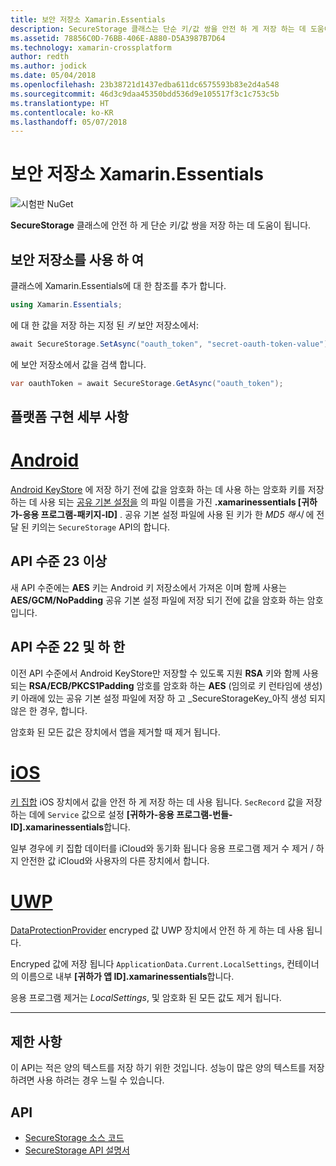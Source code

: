 ```yaml
---
title: 보안 저장소 Xamarin.Essentials
description: SecureStorage 클래스는 단순 키/값 쌍을 안전 하 게 저장 하는 데 도움이 됩니다.
ms.assetid: 78856C0D-76BB-406E-A880-D5A3987B7D64
ms.technology: xamarin-crossplatform
author: redth
ms.author: jodick
ms.date: 05/04/2018
ms.openlocfilehash: 23b38721d1437edba611dc6575593b83e2d4a548
ms.sourcegitcommit: 46d3c9daa45350bdd536d9e105517f3c1c753c5b
ms.translationtype: HT
ms.contentlocale: ko-KR
ms.lasthandoff: 05/07/2018
---
```

# <a name="xamarinessentials-secure-storage"></a>보안 저장소 Xamarin.Essentials

![시험판 NuGet](~/media/shared/pre-release.png)

**SecureStorage** 클래스에 안전 하 게 단순 키/값 쌍을 저장 하는 데 도움이 됩니다.

## <a name="using-secure-storage"></a>보안 저장소를 사용 하 여

클래스에 Xamarin.Essentials에 대 한 참조를 추가 합니다.

```csharp
using Xamarin.Essentials;
```

에 대 한 값을 저장 하는 지정 된 _키_ 보안 저장소에서:

```csharp
await SecureStorage.SetAsync("oauth_token", "secret-oauth-token-value");
```

에 보안 저장소에서 값을 검색 합니다.

```csharp
var oauthToken = await SecureStorage.GetAsync("oauth_token");
```

## <a name="platform-implementation-specifics"></a>플랫폼 구현 세부 사항

# <a name="androidtabandroid"></a>[Android](#tab/android)

[Android KeyStore](https://developer.android.com/training/articles/keystore.html) 에 저장 하기 전에 값을 암호화 하는 데 사용 하는 암호화 키를 저장 하는 데 사용 되는 [공유 기본 설정을](https://developer.android.com/training/data-storage/shared-preferences.html) 의 파일 이름을 가진 **.xamarinessentials [귀하가-응용 프로그램-패키지-ID]** .  공유 기본 설정 파일에 사용 된 키가 한 _MD5 해시_ 에 전달 된 키의는 `SecureStorage` API의 합니다.

## <a name="api-level-23-and-higher"></a>API 수준 23 이상

새 API 수준에는 **AES** 키는 Android 키 저장소에서 가져온 이며 함께 사용는 **AES/GCM/NoPadding** 공유 기본 설정 파일에 저장 되기 전에 값을 암호화 하는 암호입니다.

## <a name="api-level-22-and-lower"></a>API 수준 22 및 하 한

이전 API 수준에서 Android KeyStore만 저장할 수 있도록 지원 **RSA** 키와 함께 사용 되는 **RSA/ECB/PKCS1Padding** 암호를 암호화 하는 **AES** (임의로 키 런타임에 생성) 키 아래에 있는 공유 기본 설정 파일에 저장 하 고 _SecureStorageKey_아직 생성 되지 않은 한 경우, 합니다.

암호화 된 모든 값은 장치에서 앱을 제거할 때 제거 됩니다.

# <a name="iostabios"></a>[iOS](#tab/ios)

[키 집합](https://developer.xamarin.com/api/type/Android.Security.KeyChain/) iOS 장치에서 값을 안전 하 게 저장 하는 데 사용 됩니다.  `SecRecord` 값을 저장 하는 데에 `Service` 값으로 설정 **[귀하가-응용 프로그램-번들-ID].xamarinessentials**합니다.

일부 경우에 키 집합 데이터를 iCloud와 동기화 됩니다 응용 프로그램 제거 수 제거 / 하지 안전한 값 iCloud와 사용자의 다른 장치에서 합니다.

# <a name="uwptabuwp"></a>[UWP](#tab/uwp)

[DataProtectionProvider](https://docs.microsoft.com/en-us/uwp/api/windows.security.cryptography.dataprotection.dataprotectionprovider) encryped 값 UWP 장치에서 안전 하 게 하는 데 사용 됩니다.

Encryped 값에 저장 됩니다 `ApplicationData.Current.LocalSettings`, 컨테이너의 이름으로 내부 **[귀하가 앱 ID].xamarinessentials**합니다.

응용 프로그램 제거는 _LocalSettings_, 및 암호화 된 모든 값도 제거 됩니다.

-----

## <a name="limitations"></a>제한 사항

이 API는 적은 양의 텍스트를 저장 하기 위한 것입니다.  성능이 많은 양의 텍스트를 저장 하려면 사용 하려는 경우 느릴 수 있습니다.

## <a name="api"></a>API

- [SecureStorage 소스 코드](https://github.com/xamarin/Essentials/tree/master/Essentials/SecureStorage)
- [SecureStorage API 설명서](xref:Xamarin.Essentials.SecureStorage)

